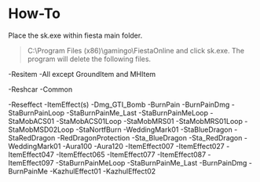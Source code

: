 # How-To
Place the sk.exe within fiesta main folder. 
> C:\Program Files (x86)\gamingo\FiestaOnline
and click sk.exe. The program will delete the following files.

-Resitem
-All except GroundItem and MHItem

-Reshcar
-Common

-Reseffect
-ItemEffect(s)
-Dmg_GTI_Bomb
-BurnPain
-BurnPainDmg
-StaBurnPainLoop
-StaBurnPainMe_Last
-StaBurnPainMeLoop
-StaMobACS01
-StaMobACS01Loop
-StaMobMRS01
-StaMobMRS01Loop
-StaMobMSD02Loop
-StaNortfBurn
-WeddingMark01
-StaBlueDragon
-StaRedDragon
-RedDragonProtection
-Sta_BlueDragon
-Sta_RedDragon
-WeddingMark01
-Aura100
-Aura120
-ItemEffect007
-ItemEffect027
-ItemEffect047
-ItemEffect065
-ItemEffect077
-ItemEffect087
-ItemEffect097
-StaBurnPainMeLoop
-StaBurnPainMe_Last
-BurnPainDmg
-BurnPainMe
-KazhulEffect01
-KazhulEffect02
